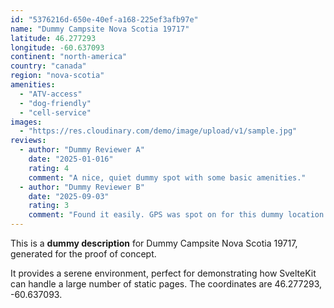 ```yaml
---
id: "5376216d-650e-40ef-a168-225ef3afb97e"
name: "Dummy Campsite Nova Scotia 19717"
latitude: 46.277293
longitude: -60.637093
continent: "north-america"
country: "canada"
region: "nova-scotia"
amenities:
  - "ATV-access"
  - "dog-friendly"
  - "cell-service"
images:
  - "https://res.cloudinary.com/demo/image/upload/v1/sample.jpg"
reviews:
  - author: "Dummy Reviewer A"
    date: "2025-01-016"
    rating: 4
    comment: "A nice, quiet dummy spot with some basic amenities."
  - author: "Dummy Reviewer B"
    date: "2025-09-03"
    rating: 3
    comment: "Found it easily. GPS was spot on for this dummy location."
---
```


This is a **dummy description** for Dummy Campsite Nova Scotia 19717, generated for the proof of concept.

It provides a serene environment, perfect for demonstrating how SvelteKit can handle a large number of static pages. The coordinates are 46.277293, -60.637093.
